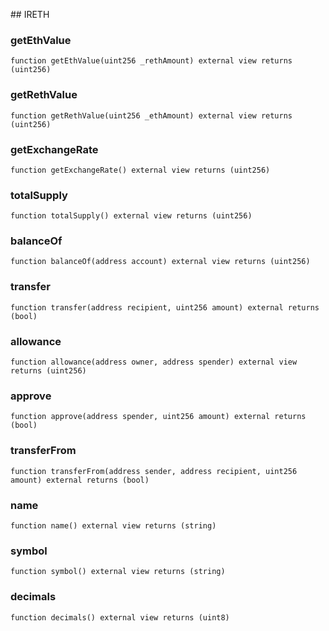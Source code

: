 ﻿﻿## IRETH


### getEthValue

```solidity
function getEthValue(uint256 _rethAmount) external view returns (uint256)
```







### getRethValue

```solidity
function getRethValue(uint256 _ethAmount) external view returns (uint256)
```







### getExchangeRate

```solidity
function getExchangeRate() external view returns (uint256)
```







### totalSupply

```solidity
function totalSupply() external view returns (uint256)
```







### balanceOf

```solidity
function balanceOf(address account) external view returns (uint256)
```







### transfer

```solidity
function transfer(address recipient, uint256 amount) external returns (bool)
```







### allowance

```solidity
function allowance(address owner, address spender) external view returns (uint256)
```







### approve

```solidity
function approve(address spender, uint256 amount) external returns (bool)
```







### transferFrom

```solidity
function transferFrom(address sender, address recipient, uint256 amount) external returns (bool)
```







### name

```solidity
function name() external view returns (string)
```







### symbol

```solidity
function symbol() external view returns (string)
```







### decimals

```solidity
function decimals() external view returns (uint8)
```







